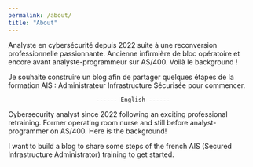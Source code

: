 ```yaml
---
permalink: /about/
title: "About"
---
```


Analyste en cybersécurité depuis 2022 suite à une reconversion professionnelle passionnante.
Ancienne infirmière de bloc opératoire et encore avant analyste-programmeur sur AS/400. Voilà le background !

Je souhaite construire un blog afin de partager quelques étapes de la formation AIS : Administrateur Infrastructure Sécurisée pour commencer.
                
                             ------ English ------

Cybersecurity analyst since 2022 following an exciting professional retraining.
Former operating room nurse and still before analyst-programmer on AS/400. Here is the background!

I want to build a blog to share some steps of the french AIS (Secured Infrastructure Administrator) training to get started.
